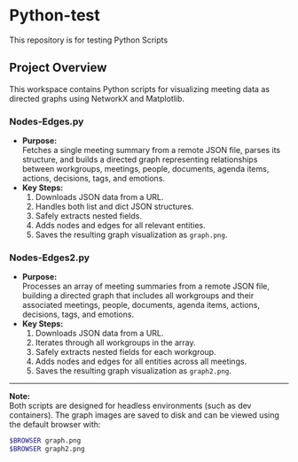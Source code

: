 # Python-test

This repository is for testing Python Scripts

## Project Overview

This workspace contains Python scripts for visualizing meeting data as directed graphs using NetworkX and Matplotlib.

### Nodes-Edges.py

- **Purpose:**  
  Fetches a single meeting summary from a remote JSON file, parses its structure, and builds a directed graph representing relationships between workgroups, meetings, people, documents, agenda items, actions, decisions, tags, and emotions.
- **Key Steps:**  
  1. Downloads JSON data from a URL.
  2. Handles both list and dict JSON structures.
  3. Safely extracts nested fields.
  4. Adds nodes and edges for all relevant entities.
  5. Saves the resulting graph visualization as `graph.png`.

### Nodes-Edges2.py

- **Purpose:**  
  Processes an array of meeting summaries from a remote JSON file, building a directed graph that includes all workgroups and their associated meetings, people, documents, agenda items, actions, decisions, tags, and emotions.
- **Key Steps:**  
  1. Downloads JSON data from a URL.
  2. Iterates through all workgroups in the array.
  3. Safely extracts nested fields for each workgroup.
  4. Adds nodes and edges for all entities across all meetings.
  5. Saves the resulting graph visualization as `graph2.png`.

---

**Note:**  
Both scripts are designed for headless environments (such as dev containers). The graph images are saved to disk and can be viewed using the default browser with:

```bash
$BROWSER graph.png
$BROWSER graph2.png
```
